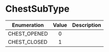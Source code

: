 # ChestSubType

|Enumeration|Value|Description|
|-----------|:---:|-----------|
|CHEST_OPENED|0||
|CHEST_CLOSED|1||
